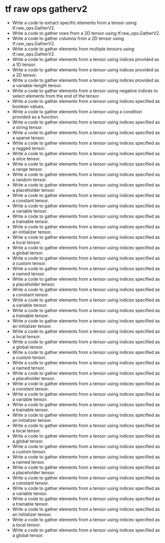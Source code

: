 # tf raw ops gatherv2

- Write a code to extract specific elements from a tensor using tf.raw_ops.GatherV2.
- Write a code to gather rows from a 2D tensor using tf.raw_ops.GatherV2.
- Write a code to gather columns from a 2D tensor using tf.raw_ops.GatherV2.
- Write a code to gather elements from multiple tensors using tf.raw_ops.GatherV2.
- Write a code to gather elements from a tensor using indices provided as a 1D tensor.
- Write a code to gather elements from a tensor using indices provided as a 2D tensor.
- Write a code to gather elements from a tensor using indices provided as a variable-length tensor.
- Write a code to gather elements from a tensor using negative indices to select elements from the end of the tensor.
- Write a code to gather elements from a tensor using indices specified as boolean values.
- Write a code to gather elements from a tensor using a condition provided as a function.
- Write a code to gather elements from a tensor using indices specified as a string tensor.
- Write a code to gather elements from a tensor using indices specified as a sparse tensor.
- Write a code to gather elements from a tensor using indices specified as a ragged tensor.
- Write a code to gather elements from a tensor using indices specified as a slice tensor.
- Write a code to gather elements from a tensor using indices specified as a range tensor.
- Write a code to gather elements from a tensor using indices specified as a random tensor.
- Write a code to gather elements from a tensor using indices specified as a placeholder tensor.
- Write a code to gather elements from a tensor using indices specified as a constant tensor.
- Write a code to gather elements from a tensor using indices specified as a variable tensor.
- Write a code to gather elements from a tensor using indices specified as a trainable tensor.
- Write a code to gather elements from a tensor using indices specified as an initializer tensor.
- Write a code to gather elements from a tensor using indices specified as a local tensor.
- Write a code to gather elements from a tensor using indices specified as a global tensor.
- Write a code to gather elements from a tensor using indices specified as a custom tensor.
- Write a code to gather elements from a tensor using indices specified as a named tensor.
- Write a code to gather elements from a tensor using indices specified as a placeholder tensor.
- Write a code to gather elements from a tensor using indices specified as a constant tensor.
- Write a code to gather elements from a tensor using indices specified as a variable tensor.
- Write a code to gather elements from a tensor using indices specified as a trainable tensor.
- Write a code to gather elements from a tensor using indices specified as an initializer tensor.
- Write a code to gather elements from a tensor using indices specified as a local tensor.
- Write a code to gather elements from a tensor using indices specified as a global tensor.
- Write a code to gather elements from a tensor using indices specified as a custom tensor.
- Write a code to gather elements from a tensor using indices specified as a named tensor.
- Write a code to gather elements from a tensor using indices specified as a placeholder tensor.
- Write a code to gather elements from a tensor using indices specified as a constant tensor.
- Write a code to gather elements from a tensor using indices specified as a variable tensor.
- Write a code to gather elements from a tensor using indices specified as a trainable tensor.
- Write a code to gather elements from a tensor using indices specified as an initializer tensor.
- Write a code to gather elements from a tensor using indices specified as a local tensor.
- Write a code to gather elements from a tensor using indices specified as a global tensor.
- Write a code to gather elements from a tensor using indices specified as a custom tensor.
- Write a code to gather elements from a tensor using indices specified as a named tensor.
- Write a code to gather elements from a tensor using indices specified as a placeholder tensor.
- Write a code to gather elements from a tensor using indices specified as a constant tensor.
- Write a code to gather elements from a tensor using indices specified as a variable tensor.
- Write a code to gather elements from a tensor using indices specified as a trainable tensor.
- Write a code to gather elements from a tensor using indices specified as an initializer tensor.
- Write a code to gather elements from a tensor using indices specified as a local tensor.
- Write a code to gather elements from a tensor using indices specified as a global tensor.